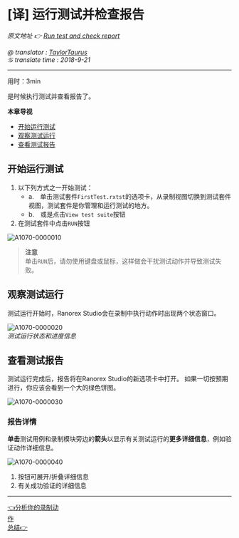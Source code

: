 # [译] 运行测试并检查报告

*原文地址 👉 [Run test and check report][0]*

*@ translator : [TaylorTaurus](https://github.com/taylortaurus)*    
*♋ translate time : 2018-9-21*    

---

用时：3min

是时候执行测试并查看报告了。

**本章导视**

- [开始运行测试](#开始运行测试)
- [观察测试运行](#观察测试运行)
- [查看测试报告](#查看测试报告)

## 开始运行测试

1. 以下列方式之一开始测试：
    - a.　单击测试套件`FirstTest.rxtst`的选项卡，从录制视图切换到测试套件视图，测试套件是你管理和运行测试的地方。
    - b.　或是点击`View test suite`按钮
2. 在测试套件中点击`RUN`按钮

![A1070-0000010](https://gitee.com/taylortaurus/RX_UserGuide_GitBook_Picbed/raw/master/Ranorizeyourselfin20minutes/A1070-0000010.png)  

>**注意**  
> 单击`RUN`后，请勿使用键盘或鼠标，这样做会干扰测试动作并导致测试失败。


## 观察测试运行

测试运行开始时，Ranorex Studio会在录制中执行动作时出现两个状态窗口。

![A1070-0000020](https://gitee.com/taylortaurus/RX_UserGuide_GitBook_Picbed/raw/master/Ranorizeyourselfin20minutes/A1070-0000020.png)  
*测试运行状态和进度信息*  

## 查看测试报告

测试运行完成后，报告将在Ranorex Studio的新选项卡中打开。 如果一切按预期进行，你应该会看到一个大的绿色饼图。

![A1070-0000030](https://gitee.com/taylortaurus/RX_UserGuide_GitBook_Picbed/raw/master/Ranorizeyourselfin20minutes/A1070-0000030.png)

### 报告详情

**单击**测试用例和录制模块旁边的**箭头**以显示有关测试运行的**更多详细信息**，例如验证动作详细信息。

![A1070-0000040](https://gitee.com/taylortaurus/RX_UserGuide_GitBook_Picbed/raw/master/Ranorizeyourselfin20minutes/A1070-0000040.png)  

1. 按钮可展开/折叠详细信息
2. 有关成功验证的详细信息

---
[👈分析你的录制动作][1]&emsp;&emsp;&emsp;&emsp;&emsp;&emsp;&emsp;&emsp;&emsp;&emsp;&emsp;&emsp;&emsp;&emsp;&emsp;&emsp;&emsp;&emsp;&emsp;&emsp;&emsp;&emsp;&emsp;&emsp;&emsp;&emsp;&emsp;&emsp;&emsp;&emsp;&emsp;&emsp;&emsp;&emsp;&emsp;[总结👉][2]

[0]: https://www.ranorex.com/help/latest/ranorex-studio-fundamentals/ranorex-studio-fundamentals/6-run-test-check-report/

[1]:.\5-analyze-recording.html
[2]:.\summary.html